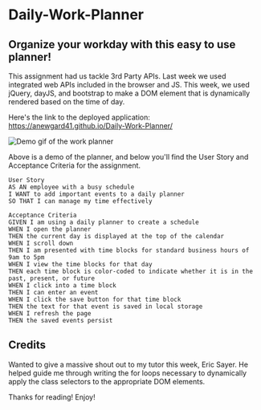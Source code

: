 # Daily-Work-Planner

## Organize your workday with this easy to use planner! 

This assignment had us tackle 3rd Party APIs. Last week we used integrated web APIs included in the browser and JS. This week, we used jQuery, dayJS, and bootstrap to make a DOM element that is dynamically rendered based on the time of day. 

Here's the link to the deployed application: https://anewgard41.github.io/Daily-Work-Planner/

![Demo gif of the work planner](/Untitled_%20Aug%2024,%202023%2010_05%20PM.gif)


Above is a demo of the planner, and below you'll find the User Story and Acceptance Criteria for the assignment. 

```
User Story
AS AN employee with a busy schedule
I WANT to add important events to a daily planner
SO THAT I can manage my time effectively
```
```
Acceptance Criteria
GIVEN I am using a daily planner to create a schedule
WHEN I open the planner
THEN the current day is displayed at the top of the calendar
WHEN I scroll down
THEN I am presented with time blocks for standard business hours of 9am to 5pm
WHEN I view the time blocks for that day
THEN each time block is color-coded to indicate whether it is in the past, present, or future
WHEN I click into a time block
THEN I can enter an event
WHEN I click the save button for that time block
THEN the text for that event is saved in local storage
WHEN I refresh the page
THEN the saved events persist
```

## Credits 
Wanted to give a massive shout out to my tutor this week, Eric Sayer. He helped guide me through writing the for loops necessary to dynamically apply the class selectors to the appropriate DOM elements. 

Thanks for reading! Enjoy! 